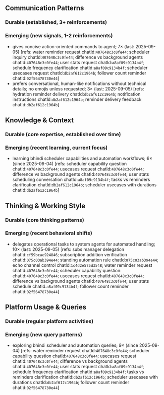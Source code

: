 ## Communication Patterns
### Durable (established, 3+ reinforcements)

### Emerging (new signals, 1-2 reinforcements)
- gives concise action-oriented commands to agent; 7× (last: 2025-09-05) [refs: water reminder request chatId:`407648c3c0fe44`; scheduler inquiry chatId:`407648c3c0fe44`; difference vs background agents chatId:`407648c3c0fe44`; user stats request chatId:`a8af09c9134b4f`; schedule frequency clarification chatId:`a8af09c9134b4f`; scheduler usecases request chatId:`db2af612c1964b`; follower count reminder chatId:`02f56478730e44`]
- prefers conversational, human-like notifications without technical details; no emojis unless requested; 3× (last: 2025-09-05) [refs: hydration reminder delivery chatId:`db2af612c1964b`; notification instructions chatId:`db2af612c1964b`; reminder delivery feedback chatId:`db2af612c1964b`]

## Knowledge & Context
### Durable (core expertise, established over time)

### Emerging (recent learning, current focus)
- learning bhindi scheduler capabilities and automation workflows; 6× (since 2025-09-04) [refs: scheduler capability question chatId:`407648c3c0fe44`; usecases request chatId:`407648c3c0fe44`; difference vs background agents chatId:`407648c3c0fe44`; user stats scheduling conversation chatId:`a8af09c9134b4f`; tasks vs reminders clarification chatId:`db2af612c1964b`; scheduler usecases with durations chatId:`db2af612c1964b`]

## Thinking & Working Style
### Durable (core thinking patterns)

### Emerging (recent behavioral shifts)
- delegates operational tasks to system agents for automated handling; 10× (last: 2025-09-05) [refs: subs manager delegation chatId:`cf59bcae924846`; subscription addition verification chatId:`075c03ab394e44`; standing automation rule chatId:`075c03ab394e44`; echo channel control chatId:`1c4d2e575d3548`; water reminder request chatId:`407648c3c0fe44`; scheduler capability question chatId:`407648c3c0fe44`; usecases request chatId:`407648c3c0fe44`; difference vs background agents chatId:`407648c3c0fe44`; user stats schedule chatId:`a8af09c9134b4f`; follower count reminder chatId:`02f56478730e44`]

## Platform Usage & Queries
### Durable (regular platform activities)

### Emerging (new query patterns)
- exploring bhindi scheduler and automation queries; 9× (since 2025-09-04) [refs: water reminder request chatId:`407648c3c0fe44`; scheduler capability question chatId:`407648c3c0fe44`; usecases request chatId:`407648c3c0fe44`; difference vs background agents chatId:`407648c3c0fe44`; user stats request chatId:`a8af09c9134b4f`; schedule frequency clarification chatId:`a8af09c9134b4f`; tasks vs reminders clarification chatId:`db2af612c1964b`; scheduler usecases with durations chatId:`db2af612c1964b`; follower count reminder chatId:`02f56478730e44`]